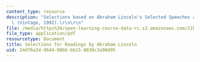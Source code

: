 ```yaml
---
content_type: resource
description: "Selections based on Abraham Lincoln's Selected Speeches and Writings\
  \ (Vintage, 1992).\r\n\r\n"
file: /media/https%3A/open-learning-course-data-rc.s3.amazonaws.com/21h-105-american-classics-fall-2002/24d76a3d964490bbbb158038c3a90d95_am_classics_linadings_10_02.pdf
file_type: application/pdf
resourcetype: Document
title: Selections for Readings by Abraham Lincoln
uid: 24d76a3d-9644-90bb-bb15-8038c3a90d95
---
```

